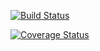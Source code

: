 [![Build Status](https://travis-ci.org/rafaelgdn/curso-tdd-solid.svg?branch=master)](https://travis-ci.org/rafaelgdn/curso-tdd-solid)

[![Coverage Status](https://coveralls.io/repos/github/rafaelgdn/curso-tdd-solid/badge.svg)](https://coveralls.io/github/rafaelgdn/curso-tdd-solid)